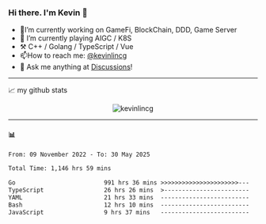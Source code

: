 ### Hi there. I'm Kevin 👋

- 🔭I’m currently working on GameFi, BlockChain, DDD, Game Server
- 🌱 I’m currently playing AIGC / K8S
-   :hammer_and_pick: C++ / Golang / TypeScript / Vue
- 📫How to reach me: [@kevinlincg](https://twitter.com/kevinlincg) 
-   :thought_balloon: Ask me anything at [Discussions](https://github.com/kevinlincg/kevinlincg/issues/new)!

---

📈 my github stats

<p align="center"> <img src="https://github-readme-stats-ouuan.vercel.app/api?username=kevinlincg&theme=dark&show_icons=true&count_private=true" alt="kevinlincg" />

---

#### :bar_chart: 

<!--START_SECTION:waka-->

```txt
From: 09 November 2022 - To: 30 May 2025

Total Time: 1,146 hrs 59 mins

Go                         991 hrs 36 mins >>>>>>>>>>>>>>>>>>>>>>---   86.45 %
TypeScript                 26 hrs 26 mins  >------------------------   02.30 %
YAML                       21 hrs 33 mins  -------------------------   01.88 %
Bash                       12 hrs 10 mins  -------------------------   01.06 %
JavaScript                 9 hrs 37 mins   -------------------------   00.84 %
```

<!--END_SECTION:waka-->
